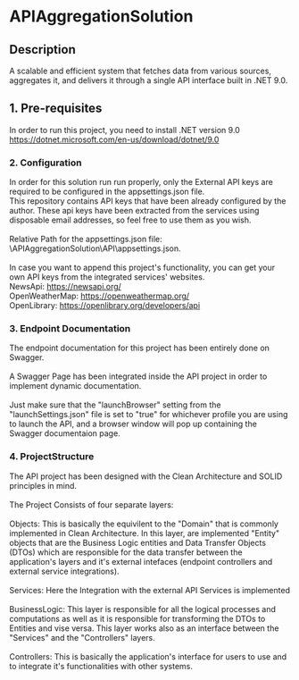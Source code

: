 # APIAggregationSolution

## Description
A scalable and efficient system that fetches data from various sources, aggregates it, and delivers it through a single API interface built in .NET 9.0.

## 1. Pre-requisites
In order to run this project, you need to install .NET version 9.0
https://dotnet.microsoft.com/en-us/download/dotnet/9.0
### 2. Configuration
In order for this solution run run properly, only the External API keys are required to be configured in the appsettings.json file. <br />
This repository contains API keys that have been already configured by the author. These api keys have been extracted from the services using disposable email addresses, so feel free to use them as you wish. <br /> <br />
Relative Path for the appsettings.json file: \APIAggregationSolution\API\appsettings.json. <br /> <br >
In case you want to append this project's functionality, you can get your own API keys from the integrated services' websites. <br > 
NewsApi: https://newsapi.org/ <br >
OpenWeatherMap: https://openweathermap.org/ <br >
OpenLibrary: https://openlibrary.org/developers/api
### 3. Endpoint Documentation
The endpoint documentation for this project has been entirely done on Swagger. <br /> <br />
A Swagger Page has been integrated inside the API project in order to implement dynamic documentation. <br /> <br />
Just make sure that the "launchBrowser" setting from the "launchSettings.json" file is set to "true" for whichever profile you are using to launch the API, and a browser window will pop up containing the Swagger documentaion page.
### 4. ProjectStructure
The API project has been designed with the Clean Architecture and SOLID principles in mind. <br /> <br />
The Project Consists of four separate layers:<br /> <br />
Objects: This is basically the equivilent to the "Domain" that is commonly implemented in Clean Architecture. In this layer, are implemented "Entity" objects that are the Business Logic entities and Data Transfer Objects (DTOs) which are
responsible for the data transfer between the application's layers and it's external intefaces (endpoint controllers and external service integrations). <br /> <br />
Services: Here the Integration with the external API Services is implemented <br /> <br />
BusinessLogic: This layer is responsible for all the logical processes and computations as well as it is responsible for transforming the DTOs to Entities and vise versa. 
This layer works also as an interface between the "Services" and the "Controllers" layers. <br /> <br />
Controllers: This is basically the application's interface for users to use and to integrate it's functionalities with other systems.
